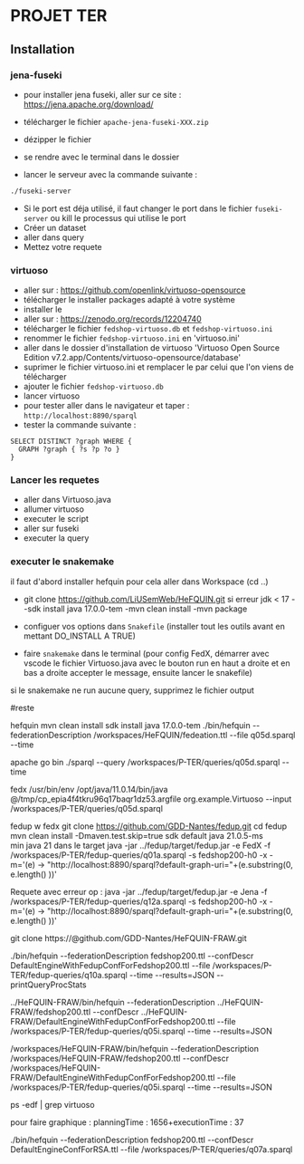 # PROJET TER

## Installation

### jena-fuseki
- pour installer jena fuseki, aller sur ce site :
https://jena.apache.org/download/

- télécharger le fichier `apache-jena-fuseki-XXX.zip`

- dézipper le fichier
- se rendre avec le terminal dans le dossier
- lancer le serveur avec la commande suivante :
```bash 
./fuseki-server
```

- Si le port est déja utilisé, il faut changer le port dans le fichier `fuseki-server` ou kill le processus qui utilise le port
- Créer un dataset
- aller dans query
- Mettez votre requete


### virtuoso
- aller sur : https://github.com/openlink/virtuoso-opensource
- télécharger le installer packages adapté à votre système
- installer le
- aller sur : https://zenodo.org/records/12204740
- télécharger le fichier `fedshop-virtuoso.db` et `fedshop-virtuoso.ini`
- renommer le fichier `fedshop-virtuoso.ini` en 'virtuoso.ini'
- aller dans le dossier d'installation de virtuoso 'Virtuoso Open Source Edition v7.2.app/Contents/virtuoso-opensource/database'
- suprimer le fichier virtuoso.ini et remplacer le par celui que l'on viens de télécharger
- ajouter le fichier `fedshop-virtuoso.db`
- lancer virtuoso
- pour tester aller dans le navigateur et taper : `http://localhost:8890/sparql`
- tester la commande suivante :
```sparql
SELECT DISTINCT ?graph WHERE {
  GRAPH ?graph { ?s ?p ?o }
}
```

### Lancer les requetes
- aller dans Virtuoso.java 
- allumer virtuoso
- executer le script
- aller sur fuseki
- executer la query


### executer le snakemake

il faut d'abord installer hefquin pour cela aller dans Workspace (cd ..)
- git clone https://github.com/LiUSemWeb/HeFQUIN.git
si erreur jdk < 17
--sdk install java 17.0.0-tem
-mvn clean install
-mvn package

- configuer vos options dans `Snakefile` (installer tout les outils avant en mettant DO_INSTALL A TRUE)
- faire ```snakemake``` dans le terminal
(pour config FedX, démarrer avec vscode le fichier Virtuoso.java avec le bouton run en haut a droite et en bas a droite accepter le message, ensuite lancer le snakefile)

si le snakemake ne run aucune query, supprimez le fichier output





#reste

hefquin
mvn clean install
sdk install java 17.0.0-tem
./bin/hefquin --federationDescription /workspaces/HeFQUIN/fedeation.ttl --file q05d.sparql --time


apache
go bin
./sparql --query /workspaces/P-TER/queries/q05d.sparql --time

fedx
/usr/bin/env /opt/java/11.0.14/bin/java @/tmp/cp_epia4f4tkru96q17baqr1dz53.argfile org.example.Virtuoso --input /workspaces/P-TER/queries/q05d.sparql


fedup w fedx
git clone https://github.com/GDD-Nantes/fedup.git
cd fedup
mvn clean install -Dmaven.test.skip=true
sdk default java 21.0.5-ms  
min java 21
dans le target 
java -jar ../fedup/target/fedup.jar -e FedX -f /workspaces/P-TER/fedup-queries/q01a.sparql -s fedshop200-h0 -x -m='(e) -> "http://localhost:8890/sparql?default-graph-uri="+(e.substring(0, e.length() ))'


Requete avec erreur op : 
java -jar ../fedup/target/fedup.jar -e Jena -f /workspaces/P-TER/fedup-queries/q12a.sparql -s fedshop200-h0 -x -m='(e) -> "http://localhost:8890/sparql?default-graph-uri="+(e.substring(0, e.length() ))'


git clone https://<token>@github.com/GDD-Nantes/HeFQUIN-FRAW.git 


./bin/hefquin --federationDescription fedshop200.ttl --confDescr DefaultEngineWithFedupConfForFedshop200.ttl --file /workspaces/P-TER/fedup-queries/q10a.sparql --time --results=JSON --printQueryProcStats

../HeFQUIN-FRAW/bin/hefquin --federationDescription ../HeFQUIN-FRAW/fedshop200.ttl --confDescr ../HeFQUIN-FRAW/DefaultEngineWithFedupConfForFedshop200.ttl --file /workspaces/P-TER/fedup-queries/q05i.sparql --time --results=JSON



/workspaces/HeFQUIN-FRAW/bin/hefquin --federationDescription /workspaces/HeFQUIN-FRAW/fedshop200.ttl --confDescr /workspaces/HeFQUIN-FRAW/DefaultEngineWithFedupConfForFedshop200.ttl --file /workspaces/P-TER/fedup-queries/q05i.sparql --time --results=JSON

ps -edf | grep virtuoso

pour faire graphique : 
planningTime : 1656+executionTime : 37


./bin/hefquin --federationDescription fedshop200.ttl --confDescr  DefaultEngineConfForRSA.ttl --file /workspaces/P-TER/queries/q07a.sparql